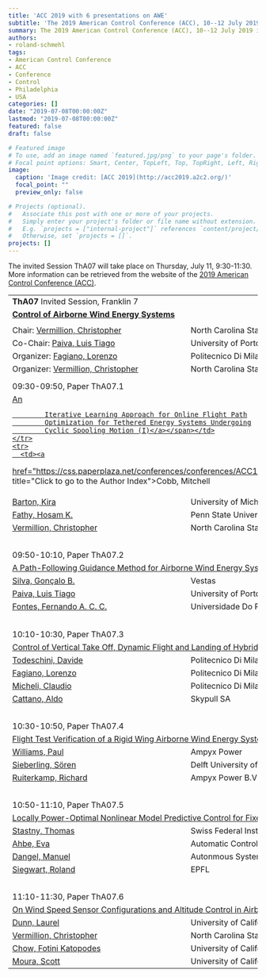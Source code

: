 ```yaml
---
title: 'ACC 2019 with 6 presentations on AWE'
subtitle: 'The 2019 American Control Conference (ACC), 10--12 July 2019 in Philadelphia, USA, includes a session Control of Airborne Wind Energy Systems.'
summary: The 2019 American Control Conference (ACC), 10--12 July 2019 in Philadelphia, USA, includes a session Control of Airborne Wind Energy Systems.
authors:
- roland-schmehl
tags:
- American Control Conference
- ACC
- Conference
- Control
- Philadelphia
- USA
categories: []
date: "2019-07-08T00:00:00Z"
lastmod: "2019-07-08T00:00:00Z"
featured: false
draft: false

# Featured image
# To use, add an image named `featured.jpg/png` to your page's folder.
# Focal point options: Smart, Center, TopLeft, Top, TopRight, Left, Right, BottomLeft, Bottom, BottomRight
image:
  caption: 'Image credit: [ACC 2019](http://acc2019.a2c2.org/)'
  focal_point: ""
  preview_only: false

# Projects (optional).
#   Associate this post with one or more of your projects.
#   Simply enter your project's folder or file name without extension.
#   E.g. `projects = ["internal-project"]` references `content/project/deep-learning/index.md`.
#   Otherwise, set `projects = []`.
projects: []
---
```


The invited Session ThA07 will take place on Thursday, July 11, 9:30-11:30. More information can be retrieved from the website of the [2019 American Control Conference (ACC)](http://acc2019.a2c2.org/).

<table class="trk">
  <tbody>
    <tr class="sHdr">
      <td nowrap="nowrap"><a name="tha07"><b>ThA07</b>&nbsp;Invited
          Session, Franklin 7</a></td>
      <td class="r" nowrap="nowrap"><br>
      </td>
    </tr>
    <tr class="sHdr">
      <td nowrap="nowrap"><a
href="https://css.paperplaza.net/conferences/conferences/ACC19/program/ACC19_ProgramAtAGlanceWeb.html#tha07"
          title="Click to go to the Program at a Glance"><b>Control
            of Airborne Wind Energy Systems</b></a></td>
      <td>&nbsp;</td>
    </tr>
    <tr class="sHdr">
      <td colspan="2" style="line-height: 0pt">&nbsp;</td>
    </tr>
    <tr>
      <td>Chair: <a
href="https://css.paperplaza.net/conferences/conferences/ACC19/program/ACC19_AuthorIndexWeb.html#54190"
          title="Click to go to the Author Index">Vermillion,
          Christopher</a></td>
      <td class="r">North Carolina State University</td>
    </tr>
    <tr>
      <td>Co-Chair: <a
href="https://css.paperplaza.net/conferences/conferences/ACC19/program/ACC19_AuthorIndexWeb.html#120610"
          title="Click to go to the Author Index">Paiva, Luis Tiago</a></td>
      <td class="r">University of Porto</td>
    </tr>
    <tr>
      <td>Organizer: <a
href="https://css.paperplaza.net/conferences/conferences/ACC19/program/ACC19_AuthorIndexWeb.html#53038"
          title="Click to go to the Author Index">Fagiano, Lorenzo</a></td>
      <td class="r">Politecnico Di Milano</td>
    </tr>
    <tr>
      <td>Organizer: <a
href="https://css.paperplaza.net/conferences/conferences/ACC19/program/ACC19_AuthorIndexWeb.html#54190"
          title="Click to go to the Author Index">Vermillion,
          Christopher</a></td>
      <td class="r">North Carolina State University</td>
    </tr>
    <tr style="line-height: 0.2em">
      <td colspan="2">&nbsp;</td>
    </tr>
    <tr class="pHdr">
      <td valign="bottom"><a name="tha07_01">09:30-09:50, Paper
          ThA07.1</a></td>
      <td class="r"></td>
    </tr>
    <tr>
      <td colspan="2"><span class="pTtl"><a
href="https://css.paperplaza.net/conferences/conferences/ACC19/program/ACC19_ContentListWeb_2.html#tha07"
            title="Click to show or hide the keywords and abstract">An

            Iterative Learning Approach for Online Flight Path
            Optimization for Tethered Energy Systems Undergoing
            Cyclic Spooling Motion (I)</a></span></td>
    </tr>
    <tr>
      <td><a
href="https://css.paperplaza.net/conferences/conferences/ACC19/program/ACC19_AuthorIndexWeb.html#113484"
          title="Click to go to the Author Index">Cobb, Mitchell</a></td>
      <td class="r">The University of North Carolina at Charlotte</td>
    </tr>
    <tr>
      <td><a
href="https://css.paperplaza.net/conferences/conferences/ACC19/program/ACC19_AuthorIndexWeb.html#53446"
          title="Click to go to the Author Index">Barton, Kira</a></td>
      <td class="r">University of Michigan, Ann Arbor</td>
    </tr>
    <tr>
      <td><a
href="https://css.paperplaza.net/conferences/conferences/ACC19/program/ACC19_AuthorIndexWeb.html#35338"
          title="Click to go to the Author Index">Fathy, Hosam K.</a></td>
      <td class="r">Penn State University</td>
    </tr>
    <tr>
      <td><a
href="https://css.paperplaza.net/conferences/conferences/ACC19/program/ACC19_AuthorIndexWeb.html#54190"
          title="Click to go to the Author Index">Vermillion,
          Christopher</a></td>
      <td class="r">North Carolina State University</td>
    </tr>
    <tr>
      <td colspan="2" style="padding: 0px"> <br>
      </td>
    </tr>
    <tr style="line-height: 0.2em">
      <td colspan="2">&nbsp;</td>
    </tr>
    <tr class="pHdr">
      <td valign="bottom"><a name="tha07_02">09:50-10:10, Paper
          ThA07.2</a></td>
      <td class="r"></td>
    </tr>
    <tr>
      <td colspan="2"><span class="pTtl"><a
href="https://css.paperplaza.net/conferences/conferences/ACC19/program/ACC19_ContentListWeb_2.html#tha07"
            title="Click to show or hide the keywords and abstract">A
            Path-Following Guidance Method for Airborne Wind Energy
            Systems with Large Domain of Attraction (I)</a></span></td>
    </tr>
    <tr>
      <td><a
href="https://css.paperplaza.net/conferences/conferences/ACC19/program/ACC19_AuthorIndexWeb.html#131481"
          title="Click to go to the Author Index">Silva, Gonçalo B.</a></td>
      <td class="r">Vestas</td>
    </tr>
    <tr>
      <td><a
href="https://css.paperplaza.net/conferences/conferences/ACC19/program/ACC19_AuthorIndexWeb.html#120610"
          title="Click to go to the Author Index">Paiva, Luis Tiago</a></td>
      <td class="r">University of Porto</td>
    </tr>
    <tr>
      <td><a
href="https://css.paperplaza.net/conferences/conferences/ACC19/program/ACC19_AuthorIndexWeb.html#34588"
          title="Click to go to the Author Index">Fontes, Fernando
          A. C. C.</a></td>
      <td class="r">Universidade Do Porto</td>
    </tr>
    <tr>
      <td colspan="2" style="padding: 0px"> <br>
      </td>
    </tr>
    <tr style="line-height: 0.2em">
      <td colspan="2">&nbsp;</td>
    </tr>
    <tr class="pHdr">
      <td valign="bottom"><a name="tha07_03">10:10-10:30, Paper
          ThA07.3</a></td>
      <td class="r"></td>
    </tr>
    <tr>
      <td colspan="2"><span class="pTtl"><a
href="https://css.paperplaza.net/conferences/conferences/ACC19/program/ACC19_ContentListWeb_2.html#tha07"
            title="Click to show or hide the keywords and abstract">Control
            of Vertical Take Off, Dynamic Flight and Landing of
            Hybrid Drones for Airborne Wind Energy Systems (I)</a></span></td>
    </tr>
    <tr>
      <td><a
href="https://css.paperplaza.net/conferences/conferences/ACC19/program/ACC19_AuthorIndexWeb.html#128936"
          title="Click to go to the Author Index">Todeschini, Davide</a></td>
      <td class="r">Politecnico Di Milano</td>
    </tr>
    <tr>
      <td><a
href="https://css.paperplaza.net/conferences/conferences/ACC19/program/ACC19_AuthorIndexWeb.html#53038"
          title="Click to go to the Author Index">Fagiano, Lorenzo</a></td>
      <td class="r">Politecnico Di Milano</td>
    </tr>
    <tr>
      <td><a
href="https://css.paperplaza.net/conferences/conferences/ACC19/program/ACC19_AuthorIndexWeb.html#119922"
          title="Click to go to the Author Index">Micheli, Claudio</a></td>
      <td class="r">Politecnico Di Milano</td>
    </tr>
    <tr>
      <td><a
href="https://css.paperplaza.net/conferences/conferences/ACC19/program/ACC19_AuthorIndexWeb.html#131404"
          title="Click to go to the Author Index">Cattano, Aldo</a></td>
      <td class="r">Skypull SA</td>
    </tr>
    <tr>
      <td colspan="2" style="padding: 0px"> <br>
      </td>
    </tr>
    <tr style="line-height: 0.2em">
      <td colspan="2">&nbsp;</td>
    </tr>
    <tr class="pHdr">
      <td valign="bottom"><a name="tha07_04">10:30-10:50, Paper
          ThA07.4</a></td>
      <td class="r"></td>
    </tr>
    <tr>
      <td colspan="2"><span class="pTtl"><a
href="https://css.paperplaza.net/conferences/conferences/ACC19/program/ACC19_ContentListWeb_2.html#tha07"
            title="Click to show or hide the keywords and abstract">Flight
            Test Verification of a Rigid Wing Airborne Wind Energy
            System (I)</a></span></td>
    </tr>
    <tr>
      <td><a
href="https://css.paperplaza.net/conferences/conferences/ACC19/program/ACC19_AuthorIndexWeb.html#87207"
          title="Click to go to the Author Index">Williams, Paul</a></td>
      <td class="r">Ampyx Power</td>
    </tr>
    <tr>
      <td><a
href="https://css.paperplaza.net/conferences/conferences/ACC19/program/ACC19_AuthorIndexWeb.html#71057"
          title="Click to go to the Author Index">Sieberling, Sören</a></td>
      <td class="r">Delft University of Technology</td>
    </tr>
    <tr>
      <td><a
href="https://css.paperplaza.net/conferences/conferences/ACC19/program/ACC19_AuthorIndexWeb.html#121863"
          title="Click to go to the Author Index">Ruiterkamp,
          Richard</a></td>
      <td class="r">Ampyx Power B.V</td>
    </tr>
    <tr>
      <td colspan="2" style="padding: 0px"> <br>
      </td>
    </tr>
    <tr style="line-height: 0.2em">
      <td colspan="2">&nbsp;</td>
    </tr>
    <tr class="pHdr">
      <td valign="bottom"><a name="tha07_05">10:50-11:10, Paper
          ThA07.5</a></td>
      <td class="r"></td>
    </tr>
    <tr>
      <td colspan="2"><span class="pTtl"><a
href="https://css.paperplaza.net/conferences/conferences/ACC19/program/ACC19_ContentListWeb_2.html#tha07"
            title="Click to show or hide the keywords and abstract">Locally
            Power-Optimal Nonlinear Model Predictive Control for
            Fixed-Wing Airborne Wind Energy (I)</a></span></td>
    </tr>
    <tr>
      <td><a
href="https://css.paperplaza.net/conferences/conferences/ACC19/program/ACC19_AuthorIndexWeb.html#118838"
          title="Click to go to the Author Index">Stastny, Thomas</a></td>
      <td class="r">Swiss Federal Institute of Technology (ETH
        Zurich), Autonomous S</td>
    </tr>
    <tr>
      <td><a
href="https://css.paperplaza.net/conferences/conferences/ACC19/program/ACC19_AuthorIndexWeb.html#128435"
          title="Click to go to the Author Index">Ahbe, Eva</a></td>
      <td class="r">Automatic Control Laboratory, ETH Zurich</td>
    </tr>
    <tr>
      <td><a
href="https://css.paperplaza.net/conferences/conferences/ACC19/program/ACC19_AuthorIndexWeb.html#131484"
          title="Click to go to the Author Index">Dangel, Manuel</a></td>
      <td class="r">Autonmous Systems Lab</td>
    </tr>
    <tr>
      <td><a
href="https://css.paperplaza.net/conferences/conferences/ACC19/program/ACC19_AuthorIndexWeb.html#54387"
          title="Click to go to the Author Index">Siegwart, Roland</a></td>
      <td class="r">EPFL</td>
    </tr>
    <tr>
      <td colspan="2" style="padding: 0px"> <br>
      </td>
    </tr>
    <tr style="line-height: 0.2em">
      <td colspan="2">&nbsp;</td>
    </tr>
    <tr class="pHdr">
      <td valign="bottom"><a name="tha07_06">11:10-11:30, Paper
          ThA07.6</a></td>
      <td class="r"></td>
    </tr>
    <tr>
      <td colspan="2"><span class="pTtl"><a
href="https://css.paperplaza.net/conferences/conferences/ACC19/program/ACC19_ContentListWeb_2.html#tha07"
            title="Click to show or hide the keywords and abstract">On
            Wind Speed Sensor Configurations and Altitude Control in
            Airborne Wind Energy Systems (I)</a></span></td>
    </tr>
    <tr>
      <td><a
href="https://css.paperplaza.net/conferences/conferences/ACC19/program/ACC19_AuthorIndexWeb.html#131956"
          title="Click to go to the Author Index">Dunn, Laurel</a></td>
      <td class="r">University of California, Berkeley</td>
    </tr>
    <tr>
      <td><a
href="https://css.paperplaza.net/conferences/conferences/ACC19/program/ACC19_AuthorIndexWeb.html#54190"
          title="Click to go to the Author Index">Vermillion,
          Christopher</a></td>
      <td class="r">North Carolina State University</td>
    </tr>
    <tr>
      <td><a
href="https://css.paperplaza.net/conferences/conferences/ACC19/program/ACC19_AuthorIndexWeb.html#131958"
          title="Click to go to the Author Index">Chow, Fotini
          Katopodes</a></td>
      <td class="r">University of California, Berkeley</td>
    </tr>
    <tr>
      <td><a
href="https://css.paperplaza.net/conferences/conferences/ACC19/program/ACC19_AuthorIndexWeb.html#66818"
          title="Click to go to the Author Index">Moura, Scott</a></td>
      <td class="r">University of California, Berkeley</td>
    </tr>
  </tbody>
</table>
